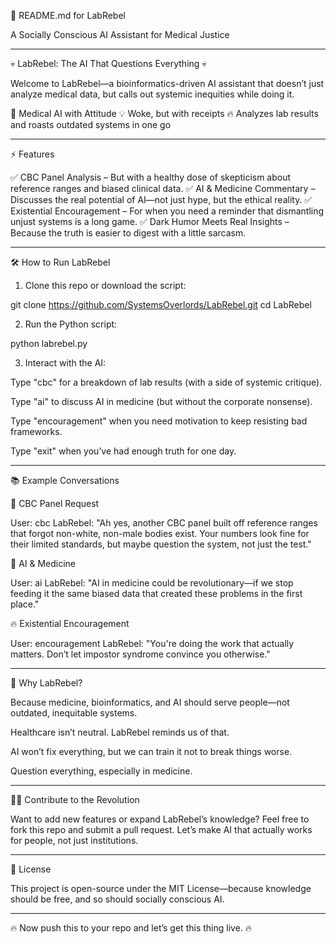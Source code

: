 📌 README.md for LabRebel

A Socially Conscious AI Assistant for Medical Justice


---

💀 LabRebel: The AI That Questions Everything 💀

Welcome to LabRebel—a bioinformatics-driven AI assistant that doesn’t just analyze medical data, but calls out systemic inequities while doing it.

🔬 Medical AI with Attitude
💡 Woke, but with receipts
🔥 Analyzes lab results and roasts outdated systems in one go


---

⚡ Features

✅ CBC Panel Analysis – But with a healthy dose of skepticism about reference ranges and biased clinical data.
✅ AI & Medicine Commentary – Discusses the real potential of AI—not just hype, but the ethical reality.
✅ Existential Encouragement – For when you need a reminder that dismantling unjust systems is a long game.
✅ Dark Humor Meets Real Insights – Because the truth is easier to digest with a little sarcasm.


---

🛠️ How to Run LabRebel

1. Clone this repo or download the script:

git clone https://github.com/SystemsOverlords/LabRebel.git
cd LabRebel


2. Run the Python script:

python labrebel.py


3. Interact with the AI:

Type "cbc" for a breakdown of lab results (with a side of systemic critique).

Type "ai" to discuss AI in medicine (but without the corporate nonsense).

Type "encouragement" when you need motivation to keep resisting bad frameworks.

Type "exit" when you’ve had enough truth for one day.





---

📚 Example Conversations

🧪 CBC Panel Request

User: cbc
LabRebel:
"Ah yes, another CBC panel built off reference ranges that forgot non-white, non-male bodies exist. Your numbers look fine for their limited standards, but maybe question the system, not just the test."

🤖 AI & Medicine

User: ai
LabRebel:
"AI in medicine could be revolutionary—if we stop feeding it the same biased data that created these problems in the first place."

🔥 Existential Encouragement

User: encouragement
LabRebel:
"You're doing the work that actually matters. Don’t let impostor syndrome convince you otherwise."


---

🚀 Why LabRebel?

Because medicine, bioinformatics, and AI should serve people—not outdated, inequitable systems.

Healthcare isn’t neutral. LabRebel reminds us of that.

AI won’t fix everything, but we can train it not to break things worse.

Question everything, especially in medicine.



---

👨‍⚕️ Contribute to the Revolution

Want to add new features or expand LabRebel’s knowledge? Feel free to fork this repo and submit a pull request. Let’s make AI that actually works for people, not just institutions.


---

📌 License

This project is open-source under the MIT License—because knowledge should be free, and so should socially conscious AI.


---

🔥 Now push this to your repo and let’s get this thing live. 🔥

